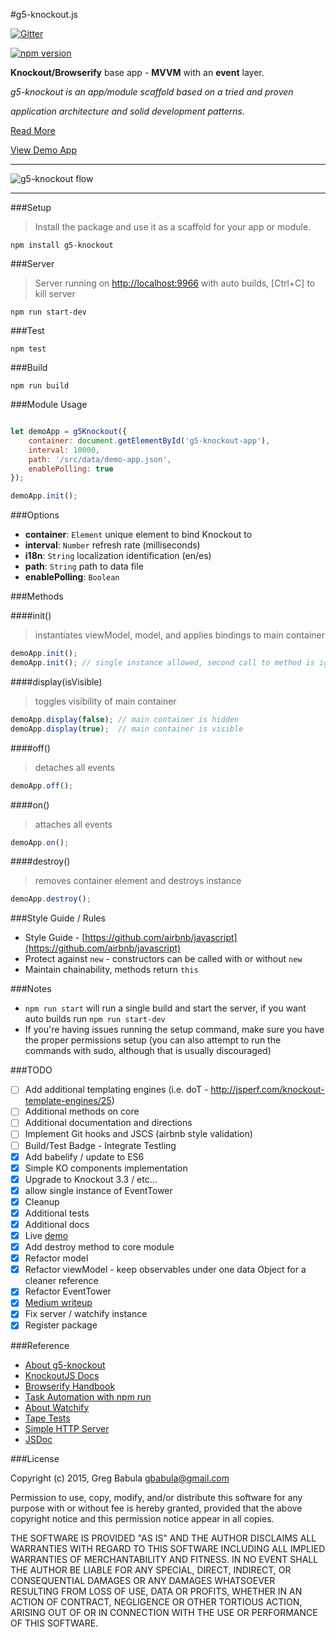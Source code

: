 #g5-knockout.js

[![Gitter](https://badges.gitter.im/Join%20Chat.svg)](https://gitter.im/gbabula/g5-knockout?utm_source=badge&utm_medium=badge&utm_campaign=pr-badge&utm_content=badge)

[![npm version](https://badge.fury.io/js/g5-knockout.svg)](http://badge.fury.io/js/g5-knockout)

__Knockout/Browserify__ base app - __MVVM__ with an __event__ layer.

_g5-knockout is an app/module scaffold based on a tried and proven_

_application architecture and solid development patterns._


[Read More](https://medium.com/@gregbabula/knockout-browserify-base-app-mvvm-with-an-event-layer-7b0996eb4d0a)

[View Demo App](http://babu.la/g5-knockout/)

---

![g5-knockout flow](http://i59.tinypic.com/96xe6e.png)

---

###Setup

> Install the package and use it as a scaffold for your app or module.

```
npm install g5-knockout
```

###Server

> Server running on [http://localhost:9966](http://localhost:9966) with auto builds, [Ctrl+C] to kill server

```
npm run start-dev
```

###Test

```
npm test
```

###Build

```
npm run build
```

###Module Usage

```js

let demoApp = g5Knockout({
    container: document.getElementById('g5-knockout-app'),
    interval: 10000,
    path: '/src/data/demo-app.json',
    enablePolling: true
});

demoApp.init();
```

###Options

* __container__: `Element` unique element to bind Knockout to
* __interval__: `Number` refresh rate (milliseconds)
* __i18n__: `String` localization identification (en/es)
* __path__: `String` path to data file
* __enablePolling__: `Boolean`

###Methods

####init()

> instantiates viewModel, model, and applies bindings to main container

```js
demoApp.init();
demoApp.init(); // single instance allowed, second call to method is ignored
```

####display(isVisible)

> toggles visibility of main container

```js
demoApp.display(false); // main container is hidden
demoApp.display(true);  // main container is visible
```

####off()

> detaches all events

```js
demoApp.off();
```

####on()

> attaches all events

```js
demoApp.on();
```

####destroy()

> removes container element and destroys instance

```js
demoApp.destroy();
```

###Style Guide / Rules

* Style Guide - [https://github.com/airbnb/javascript](https://github.com/airbnb/javascript)
* Protect against `new` - constructors can be called with or without `new`
* Maintain chainability, methods return `this`

###Notes

* `npm run start` will run a single build and start the server, if you want auto builds run `npm run start-dev`
* If you're having issues running the setup command, make sure you have the proper permissions setup (you can also attempt to run the commands with sudo, although that is usually discouraged)

###TODO

- [ ] Add additional templating engines (i.e. doT - http://jsperf.com/knockout-template-engines/25)
- [ ] Additional methods on core
- [ ] Additional documentation and directions
- [ ] Implement Git hooks and JSCS (airbnb style validation)
- [ ] Build/Test Badge - Integrate Testling
- [x] Add babelify / update to ES6
- [x] Simple KO components implementation
- [x] Upgrade to Knockout 3.3 / etc...
- [x] allow single instance of EventTower
- [x] Cleanup
- [x] Additional tests
- [x] Additional docs
- [x] Live [demo](http://babu.la/g5-knockout/)
- [x] Add destroy method to core module
- [x] Refactor model
- [x] Refactor viewModel - keep observables under one data Object for a cleaner reference
- [x] Refactor EventTower
- [x] [Medium writeup](https://medium.com/@gregbabula/knockout-browserify-base-app-mvvm-with-an-event-layer-7b0996eb4d0a)
- [x] Fix server / watchify instance
- [x] Register package

###Reference

* [About g5-knockout](https://medium.com/@gregbabula/knockout-browserify-base-app-mvvm-with-an-event-layer-7b0996eb4d0a)
* [KnockoutJS Docs](http://knockoutjs.com/documentation/introduction.html)
* [Browserify Handbook](https://github.com/substack/browserify-handbook)
* [Task Automation with npm run](http://substack.net/task_automation_with_npm_run)
* [About Watchify](https://github.com/substack/watchify)
* [Tape Tests](https://github.com/substack/tape)
* [Simple HTTP Server](https://docs.python.org/2/library/simplehttpserver.html)
* [JSDoc](http://usejsdoc.org/)

###License

Copyright (c) 2015, Greg Babula <gbabula@gmail.com>

Permission to use, copy, modify, and/or distribute this software for any purpose with or without fee is hereby granted, provided that the above copyright notice and this permission notice appear in all copies.

THE SOFTWARE IS PROVIDED "AS IS" AND THE AUTHOR DISCLAIMS ALL WARRANTIES WITH REGARD TO THIS SOFTWARE INCLUDING ALL IMPLIED WARRANTIES OF MERCHANTABILITY AND FITNESS. IN NO EVENT SHALL THE AUTHOR BE LIABLE FOR ANY SPECIAL, DIRECT, INDIRECT, OR CONSEQUENTIAL DAMAGES OR ANY DAMAGES WHATSOEVER RESULTING FROM LOSS OF USE, DATA OR PROFITS, WHETHER IN AN ACTION OF CONTRACT, NEGLIGENCE OR OTHER TORTIOUS ACTION, ARISING OUT OF OR IN CONNECTION WITH THE USE OR PERFORMANCE OF THIS SOFTWARE.
